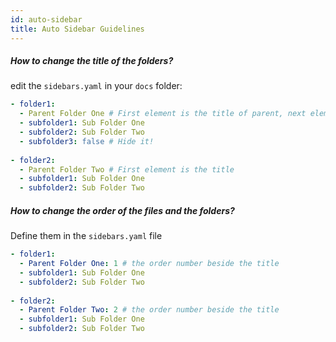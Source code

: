```yaml
---
id: auto-sidebar
title: Auto Sidebar Guidelines
---
```

##### How to change the title of the folders?

edit the `sidebars.yaml` in your `docs` folder:


```yaml
- folder1: 
  - Parent Folder One # First element is the title of parent, next elements are sub directories
  - subfolder1: Sub Folder One
  - subfolder2: Sub Folder Two
  - subfolder3: false # Hide it!
  
- folder2: 
  - Parent Folder Two # First element is the title
  - subfolder1: Sub Folder One
  - subfolder2: Sub Folder Two

```

##### How to change the order of the files and the folders?
Define them in the `sidebars.yaml` file

```yaml
- folder1: 
  - Parent Folder One: 1 # the order number beside the title
  - subfolder1: Sub Folder One
  - subfolder2: Sub Folder Two
  
- folder2: 
  - Parent Folder Two: 2 # the order number beside the title
  - subfolder1: Sub Folder One
  - subfolder2: Sub Folder Two

```